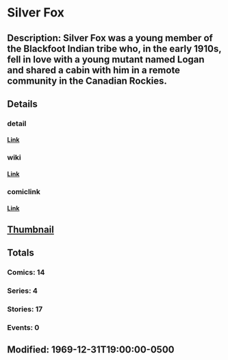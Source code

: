 # Silver Fox
## Description: Silver Fox was a young member of the Blackfoot Indian tribe who, in the early 1910s, fell in love with a young mutant named Logan and shared a cabin with him in a remote community in the Canadian Rockies.
## Details
### detail
#### [Link](http://marvel.com/characters/2099/silver_fox?utm_campaign=apiRef&utm_source=225578a89fc76f3d20fbffda5d17a88d)
### wiki
#### [Link](http://marvel.com/universe/Silver_Fox?utm_campaign=apiRef&utm_source=225578a89fc76f3d20fbffda5d17a88d)
### comiclink
#### [Link](http://marvel.com/comics/characters/1009589/silver_fox?utm_campaign=apiRef&utm_source=225578a89fc76f3d20fbffda5d17a88d)
## [Thumbnail](http://i.annihil.us/u/prod/marvel/i/mg/2/d0/4c003c19078c3.jpg)
## Totals
### Comics: 14
### Series: 4
### Stories: 17
### Events: 0
## Modified: 1969-12-31T19:00:00-0500